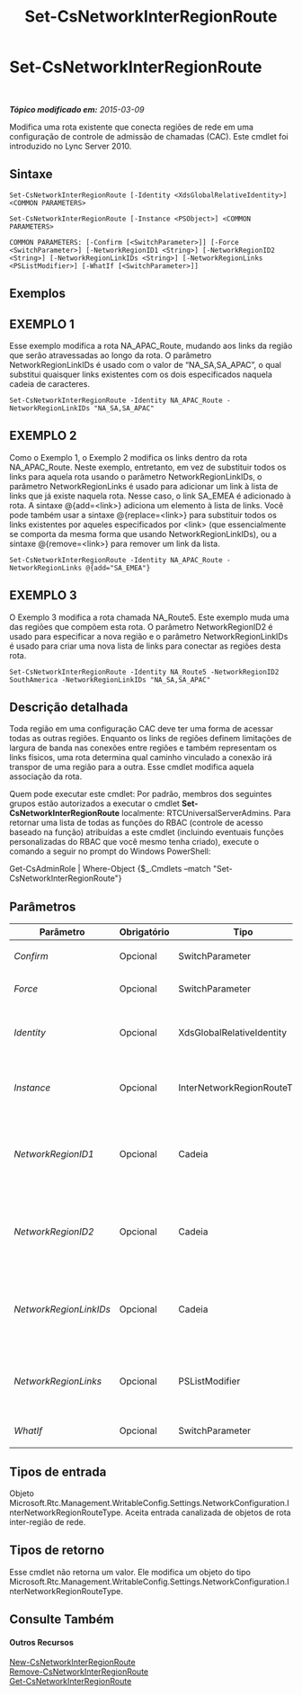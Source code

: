 ﻿---
title: Set-CsNetworkInterRegionRoute
TOCTitle: Set-CsNetworkInterRegionRoute
ms:assetid: 5d9da3c0-56fc-401d-baf3-ed6c0f50f53d
ms:mtpsurl: https://technet.microsoft.com/pt-br/library/Gg398410(v=OCS.15)
ms:contentKeyID: 49306850
ms.date: 05/19/2016
mtps_version: v=OCS.15
ms.translationtype: HT
---

# Set-CsNetworkInterRegionRoute

 

_**Tópico modificado em:** 2015-03-09_

Modifica uma rota existente que conecta regiões de rede em uma configuração de controle de admissão de chamadas (CAC). Este cmdlet foi introduzido no Lync Server 2010.

## Sintaxe

    Set-CsNetworkInterRegionRoute [-Identity <XdsGlobalRelativeIdentity>] <COMMON PARAMETERS>

    Set-CsNetworkInterRegionRoute [-Instance <PSObject>] <COMMON PARAMETERS>

    COMMON PARAMETERS: [-Confirm [<SwitchParameter>]] [-Force <SwitchParameter>] [-NetworkRegionID1 <String>] [-NetworkRegionID2 <String>] [-NetworkRegionLinkIDs <String>] [-NetworkRegionLinks <PSListModifier>] [-WhatIf [<SwitchParameter>]]

## Exemplos

## EXEMPLO 1

Esse exemplo modifica a rota NA\_APAC\_Route, mudando aos links da região que serão atravessadas ao longo da rota. O parâmetro NetworkRegionLinkIDs é usado com o valor de “NA\_SA,SA\_APAC”, o qual substitui quaisquer links existentes com os dois especificados naquela cadeia de caracteres.

    Set-CsNetworkInterRegionRoute -Identity NA_APAC_Route -NetworkRegionLinkIDs "NA_SA,SA_APAC"

## EXEMPLO 2

Como o Exemplo 1, o Exemplo 2 modifica os links dentro da rota NA\_APAC\_Route. Neste exemplo, entretanto, em vez de substituir todos os links para aquela rota usando o parâmetro NetworkRegionLinkIDs, o parâmetro NetworkRegionLinks é usado para adicionar um link à lista de links que já existe naquela rota. Nesse caso, o link SA\_EMEA é adicionado à rota. A sintaxe @{add=\<link\>} adiciona um elemento à lista de links. Você pode também usar a sintaxe @{replace=\<link\>} para substituir todos os links existentes por aqueles especificados por \<link\> (que essencialmente se comporta da mesma forma que usando NetworkRegionLinkIDs), ou a sintaxe @{remove=\<link\>} para remover um link da lista.

    Set-CsNetworkInterRegionRoute -Identity NA_APAC_Route -NetworkRegionLinks @{add="SA_EMEA"}

## EXEMPLO 3

O Exemplo 3 modifica a rota chamada NA\_Route5. Este exemplo muda uma das regiões que compõem esta rota. O parâmetro NetworkRegionID2 é usado para especificar a nova região e o parâmetro NetworkRegionLinkIDs é usado para criar uma nova lista de links para conectar as regiões desta rota.

    Set-CsNetworkInterRegionRoute -Identity NA_Route5 -NetworkRegionID2 SouthAmerica -NetworkRegionLinkIDs "NA_SA,SA_APAC"

## Descrição detalhada

Toda região em uma configuração CAC deve ter uma forma de acessar todas as outras regiões. Enquanto os links de regiões definem limitações de largura de banda nas conexões entre regiões e também representam os links físicos, uma rota determina qual caminho vinculado a conexão irá transpor de uma região para a outra. Esse cmdlet modifica aquela associação da rota.

Quem pode executar este cmdlet: Por padrão, membros dos seguintes grupos estão autorizados a executar o cmdlet **Set-CsNetworkInterRegionRoute** localmente: RTCUniversalServerAdmins. Para retornar uma lista de todas as funções do RBAC (controle de acesso baseado na função) atribuídas a este cmdlet (incluindo eventuais funções personalizadas do RBAC que você mesmo tenha criado), execute o comando a seguir no prompt do Windows PowerShell:

Get-CsAdminRole | Where-Object {$\_.Cmdlets –match "Set-CsNetworkInterRegionRoute"}

## Parâmetros


<table>
<colgroup>
<col style="width: 25%" />
<col style="width: 25%" />
<col style="width: 25%" />
<col style="width: 25%" />
</colgroup>
<thead>
<tr class="header">
<th>Parâmetro</th>
<th>Obrigatório</th>
<th>Tipo</th>
<th>Descrição</th>
</tr>
</thead>
<tbody>
<tr class="odd">
<td><p><em>Confirm</em></p></td>
<td><p>Opcional</p></td>
<td><p>SwitchParameter</p></td>
<td><p>Solicita confirmação antes da execução do comando.</p></td>
</tr>
<tr class="even">
<td><p><em>Force</em></p></td>
<td><p>Opcional</p></td>
<td><p>SwitchParameter</p></td>
<td><p>Suprime todos os avisos de confirmação que seriam exibidos antes que as alterações sejam feitas.</p></td>
</tr>
<tr class="odd">
<td><p><em>Identity</em></p></td>
<td><p>Opcional</p></td>
<td><p>XdsGlobalRelativeIdentity</p></td>
<td><p>O identificador único para a rota da região de rede que você quer modificar. As rotas de regiões de rede são criadas apenas em escopo global, então o identificador não precisa especificar um escopo. Em vez disso, ele contém uma cadeia de caracteres que é um nome único para identificação da rota.</p></td>
</tr>
<tr class="even">
<td><p><em>Instance</em></p></td>
<td><p>Opcional</p></td>
<td><p>InterNetworkRegionRouteType</p></td>
<td><p>Uma referência de objeto a uma rota de região existente. Este objeto tem que ser do tipo Microsoft.Rtc.Management.WritableConfig.Settings.NetworkConfiguration.InterNetworkRegionRouteType, o qual pode ser recuperado chamando-se o cmdlet <strong>Get-CsNetworkInterRegionRoute</strong>.</p></td>
</tr>
<tr class="odd">
<td><p><em>NetworkRegionID1</em></p></td>
<td><p>Opcional</p></td>
<td><p>Cadeia</p></td>
<td><p>A Identity (NetworkRegionID) de uma das duas regiões conectadas através dessa rota. O valor passado a esse parâmetro precisa ser uma região diferente do valor do parâmetro NetworkRegionID2. (Em outras palavras, você não pode encaminhar uma região a si mesma.) Além disso, a combinação de NetworkRegionID1 e NetworkRegionID2 tem que ser única (por exemplo, você não pode ter duas rotas definidas que conectam NorthAmerica e EMEA).</p></td>
</tr>
<tr class="even">
<td><p><em>NetworkRegionID2</em></p></td>
<td><p>Opcional</p></td>
<td><p>Cadeia</p></td>
<td><p>A Identity (NetworkRegionID) de uma das duas regiões conectadas através dessa rota. O valor passado a esse parâmetro precisa ser uma região diferente do valor do parâmetro NetworkRegionID1. (Em outras palavras, você não pode encaminhar uma região a si mesma.) Além disso, a combinação de NetworkRegionID1 e NetworkRegionID2 tem que ser única (por exemplo, você não pode ter duas rotas definidas que conectam NorthAmerica e EMEA).</p></td>
</tr>
<tr class="odd">
<td><p><em>NetworkRegionLinkIDs</em></p></td>
<td><p>Opcional</p></td>
<td><p>Cadeia</p></td>
<td><p>Permite que você especifique todos os links para essa rota como uma cadeia de caracteres de valores separados por vírgula. Os valores são as identidades (NetworkRegionLinkIDs) dos links da região. Se você digitar valores tanto para NetworkRegionLinkIDs quanto para NetworkRegionLinks, NetworkRegionLinkIDs vai ser ignorado. Quaisquer links modificados usando este parâmetro vão substituir todos os links existentes na rota.</p></td>
</tr>
<tr class="even">
<td><p><em>NetworkRegionLinks</em></p></td>
<td><p>Opcional</p></td>
<td><p>PSListModifier</p></td>
<td><p>Um objeto lista contendo as identidades (NetworkRegionLinkIDs) dos links da região que se aplicam à esta rota. Para esse cmdlet, esse parâmetro difere de NetworkRegionLinkIDs em que, além de poder substituir todos os links existentes para esta rota, você pode também adicionar ou remover links individuais.</p></td>
</tr>
<tr class="odd">
<td><p><em>WhatIf</em></p></td>
<td><p>Opcional</p></td>
<td><p>SwitchParameter</p></td>
<td><p>Descreve o que aconteceria se o comando fosse executado sem ser executado de fato.</p></td>
</tr>
</tbody>
</table>


## Tipos de entrada

Objeto Microsoft.Rtc.Management.WritableConfig.Settings.NetworkConfiguration.InterNetworkRegionRouteType. Aceita entrada canalizada de objetos de rota inter-região de rede.

## Tipos de retorno

Esse cmdlet não retorna um valor. Ele modifica um objeto do tipo Microsoft.Rtc.Management.WritableConfig.Settings.NetworkConfiguration.InterNetworkRegionRouteType.

## Consulte Também

#### Outros Recursos

[New-CsNetworkInterRegionRoute](new-csnetworkinterregionroute.md)  
[Remove-CsNetworkInterRegionRoute](remove-csnetworkinterregionroute.md)  
[Get-CsNetworkInterRegionRoute](get-csnetworkinterregionroute.md)

